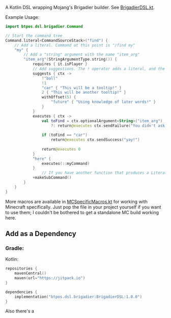 
A Kotlin DSL wrapping Mojang's Brigadier builder.  See [BrigadierDSL.kt](src/main/kotlin/BrigadierDSL.kt).

Example Usage:
```kotlin
import btpos.dsl.brigadier.Command

// Start the command tree
Command.literal<CommandSourceStack>("find") {
    // Add a literal. Command at this point is "/find my"
    "my" {
        // Add a "string" argument with the name "item_arg"
        "item_arg"(StringArgumentType.string()) {
            requires { it.isPlayer }
            // Add suggestions. The ! operator adds a literal, and the invoke adds a literal with a tooltip.
            suggests { ctx ->
                !"ball"
                !1
                "car" { "This will be a tooltip!" }
                2 { "This will be another tooltip!" }
                withOffset(5) {
                    "future" { "Using knowledge of later words!" }
                }
            }
            executes { ctx ->
                val toFind = ctx.optionalArgument<String>("item_arg")
                    ?: return@executes ctx.sendFailure("You didn't ask for an item!")
                
                if (toFind == "car")
                    return@executes ctx.sendSuccess("yay!")
                
                return@executes 0
            }
            "here" {
                executes(::myCommand)
            }
		        // If you have another function that produces a LiteralArgumentBuilder or a previously-compiled CommandNode, add it with +
            +makeSubCommand()
        }
    }
}
 ```

More macros are available in [MCSpecificMacros.kt](MCSpecificMacros.kt) for working with Minecraft specifically.  Just pop the file in your project yourself if you want to use them; I couldn't be bothered to get a standalone MC build working here.

## Add as a Dependency

### Gradle:

Kotlin:
```kotlin
repositories {
    mavenCentral()
    maven(url="https://jitpack.io")
}

dependencies {
    implementation("btpos.dsl.brigadier:BrigadierDSL:1.0.0")
}
```

Also there's a 